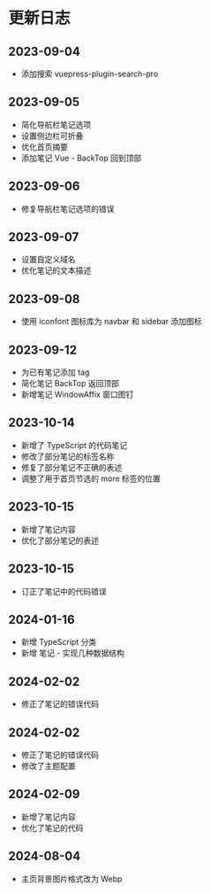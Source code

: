 # 更新日志

## 2023-09-04
- 添加搜索 vuepress-plugin-search-pro

## 2023-09-05
- 简化导航栏笔记选项
- 设置侧边栏可折叠
- 优化首页摘要
- 添加笔记 Vue - BackTop 回到顶部

## 2023-09-06
- 修复导航栏笔记选项的错误

## 2023-09-07
- 设置自定义域名
- 优化笔记的文本描述

## 2023-09-08
- 使用 iconfont 图标库为 navbar 和 sidebar 添加图标

## 2023-09-12
- 为已有笔记添加 tag
- 简化笔记 BackTop 返回顶部
- 新增笔记 WindowAffix 窗口图钉

## 2023-10-14
- 新增了 TypeScript 的代码笔记
- 修改了部分笔记的标签名称
- 修复了部分笔记不正确的表述
- 调整了用于首页节选的 more 标签的位置

## 2023-10-15
- 新增了笔记内容
- 优化了部分笔记的表述

## 2023-10-15
- 订正了笔记中的代码错误

## 2024-01-16
- 新增 TypeScript 分类
- 新增 笔记 - 实现几种数据结构

## 2024-02-02
- 修正了笔记的错误代码

## 2024-02-02
- 修正了笔记的错误代码
- 修改了主题配置

## 2024-02-09
- 新增了笔记内容
- 优化了笔记的代码

## 2024-08-04
- 主页背景图片格式改为 Webp
